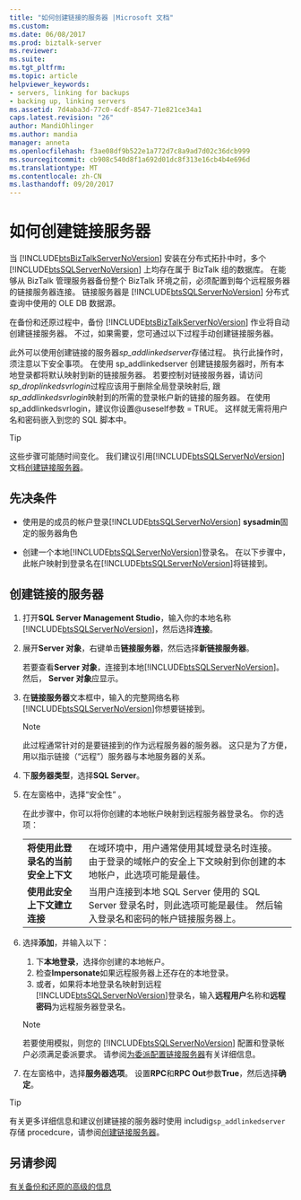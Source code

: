 ```yaml
---
title: "如何创建链接的服务器 |Microsoft 文档"
ms.custom: 
ms.date: 06/08/2017
ms.prod: biztalk-server
ms.reviewer: 
ms.suite: 
ms.tgt_pltfrm: 
ms.topic: article
helpviewer_keywords:
- servers, linking for backups
- backing up, linking servers
ms.assetid: 7d4aba3d-77c0-4cdf-8547-71e821ce34a1
caps.latest.revision: "26"
author: MandiOhlinger
ms.author: mandia
manager: anneta
ms.openlocfilehash: f3ae08df9b522e1a772d7c8a9ad7d02c36dcb999
ms.sourcegitcommit: cb908c540d8f1a692d01dc8f313e16cb4b4e696d
ms.translationtype: MT
ms.contentlocale: zh-CN
ms.lasthandoff: 09/20/2017
---
```

# <a name="how-to-create-a-linked-server"></a>如何创建链接服务器
当 [!INCLUDE[btsBizTalkServerNoVersion](../includes/btsbiztalkservernoversion-md.md)] 安装在分布式拓扑中时，多个 [!INCLUDE[btsSQLServerNoVersion](../includes/btssqlservernoversion-md.md)] 上均存在属于 BizTalk 组的数据库。 在能够从 BizTalk 管理服务器备份整个 BizTalk 环境之前，必须配置到每个远程服务器的链接服务器连接。 链接服务器是 [!INCLUDE[btsSQLServerNoVersion](../includes/btssqlservernoversion-md.md)] 分布式查询中使用的 OLE DB 数据源。  
  
 在备份和还原过程中，备份 [!INCLUDE[btsBizTalkServerNoVersion](../includes/btsbiztalkservernoversion-md.md)] 作业将自动创建链接服务器。 不过，如果需要，您可通过以下过程手动创建链接服务器。  
  
 此外可以使用创建链接的服务器*sp_addlinkedserver*存储过程。 执行此操作时，须注意以下安全事项。 在使用 sp_addlinkedserver 创建链接服务器时，所有本地登录都将默认映射到新的链接服务器。 若要控制对链接服务器，请访问*sp_droplinkedsvrlogin*过程应该用于删除全局登录映射后, 跟*sp_addlinkedsvrlogin*映射到的所需的登录帐户新的链接的服务器。 在使用 sp_addlinkedsvrlogin，建议你设置@useself参数 = TRUE。 这样就无需将用户名和密码嵌入到您的 SQL 脚本中。  

> [!TIP]
> 这些步骤可能随时间变化。 我们建议引用[!INCLUDE[btsSQLServerNoVersion](../includes/btssqlservernoversion-md.md)]文档[创建链接服务器](https://docs.microsoft.com/sql/relational-databases/linked-servers/create-linked-servers-sql-server-database-engine)。
  
## <a name="prerequisites"></a>先决条件  
  
-   使用是的成员的帐户登录[!INCLUDE[btsSQLServerNoVersion](../includes/btssqlservernoversion-md.md)] **sysadmin**固定的服务器角色  
  
-   创建一个本地[!INCLUDE[btsSQLServerNoVersion](../includes/btssqlservernoversion-md.md)]登录名。 在以下步骤中，此帐户映射到登录名在[!INCLUDE[btsSQLServerNoVersion](../includes/btssqlservernoversion-md.md)]将链接到。 
  
## <a name="create-a-linked-server"></a>创建链接的服务器
  
1.  打开**SQL Server Management Studio**，输入你的本地名称[!INCLUDE[btsSQLServerNoVersion](../includes/btssqlservernoversion-md.md)]，然后选择**连接**。  
  
2.  展开**Server 对象**，右键单击**链接服务器**，然后选择**新链接服务器**。  

    若要查看**Server 对象**，连接到本地[!INCLUDE[btsSQLServerNoVersion](../includes/btssqlservernoversion-md.md)]。 然后， **Server 对象**应显示。
  
3.  在**链接服务器**文本框中，输入的完整网络名称[!INCLUDE[btsSQLServerNoVersion](../includes/btssqlservernoversion-md.md)]你想要链接到。  
  
    > [!NOTE]
    >  此过程通常针对的是要链接到的作为远程服务器的服务器。 这只是为了方便，用以指示链接（“远程”）服务器与本地服务器的关系。  
  
4.  下**服务器类型**，选择**SQL Server**。  
  
5.  在左窗格中，选择“安全性” 。 

    在此步骤中，你可以将你创建的本地帐户映射到远程服务器登录名。 你的选项： 
    
    | | | 
    |---|---|
    | **将使用此登录名的当前安全上下文** | 在域环境中，用户通常使用其域登录名时连接。 由于登录的域帐户的安全上下文映射到你创建的本地帐户，此选项可能是最佳。|
    | **使用此安全上下文建立连接** | 当用户连接到本地 SQL Server 使用的 SQL Server 登录名时，则此选项可能是最佳。 然后输入登录名和密码的帐户链接服务器上。 |


6. 选择**添加**，并输入以下： 

    1. 下**本地登录**，选择你创建的本地帐户。 
    2. 检查**Impersonate**如果远程服务器上还存在的本地登录。 
    3. 或者，如果将本地登录名映射到远程[!INCLUDE[btsSQLServerNoVersion](../includes/btssqlservernoversion-md.md)]登录名，输入**远程用户**名称和**远程密码**为远程服务器登录名。  
  
    > [!NOTE]
    >  若要使用模拟，则您的 [!INCLUDE[btsSQLServerNoVersion](../includes/btssqlservernoversion-md.md)] 配置和登录帐户必须满足委派要求。 请参阅[为委派配置链接服务器](https://msdn.microsoft.com/library/ms189580.aspx)有关详细信息。  

7. 在左窗格中，选择**服务器选项**。 设置**RPC**和**RPC Out**参数**True**，然后选择**确定**。 
 
> [!TIP]
> 有关更多详细信息和建议创建链接的服务器时使用 includig`sp_addlinkedserver`存储 procedcure，请参阅[创建链接服务器](https://docs.microsoft.com/sql/relational-databases/linked-servers/create-linked-servers-sql-server-database-engine)。

  
## <a name="see-also"></a>另请参阅  
 [有关备份和还原的高级的信息](../core/advanced-information-about-backup-and-restore1.md)